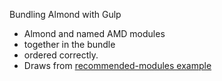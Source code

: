 Bundling Almond with Gulp

 * Almond and named AMD modules
 * together in the bundle
 * ordered correctly.
 * Draws from [recommended-modules example](https://github.com/scalableminds/amd-optimize#recommended-modules)
